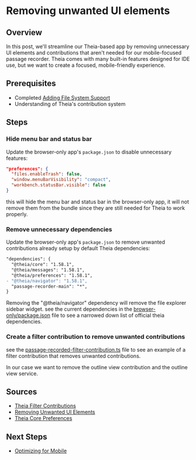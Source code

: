 # Removing unwanted UI elements

## Overview

In this post, we'll streamline our Theia-based app by removing unnecessary UI elements and contributions that aren't needed for our mobile-focused passage recorder. Theia comes with many built-in features designed for IDE use, but we want to create a focused, mobile-friendly experience.

## Prerequisites

- Completed [Adding File System Support](5-adding-file-system-support.md)
- Understanding of Theia's contribution system

## Steps

### Hide menu bar and status bar

Update the browser-only app's `package.json` to disable unnecessary features:

```json
"preferences": {
  "files.enableTrash": false,
  "window.menuBarVisibility": "compact",
  "workbench.statusBar.visible": false
}
```

this will hide the menu bar and status bar in the browser-only app, it will not remove them from the bundle since they are still needed for Theia to work properly.

### Remove unnecessary dependencies

Update the browser-only app's `package.json` to remove unwanted contributions already setup by default Theia dependencies:

```diff
"dependencies": {
  "@theia/core": "1.58.1",
  "@theia/messages": "1.58.1",
  "@theia/preferences": "1.58.1",
- "@theia/navigator": "1.58.1",
  "passage-recorder-main": "*",
}
```

Removing the "@theia/navigator" dependency will remove the file explorer sidebar widget.
see the current dependencies in the [browser-only/package.json](../browser-only/package.json) file to see a narrowed down list of official theia dependencies.

### Create a filter contribution to remove unwanted contributions

see the [passage-recorded-filter-contribution.ts](../passage-recorder-main/src/browser/passage-recorded-filter-contribution.ts) file to see an example of a filter contribution that removes unwanted contributions.

In our case we want to remove the outline view contribution and the outline view service.

## Sources

- [Theia Filter Contributions](https://theia-ide.org/docs/contribution_filter/)
- [Removing Unwanted UI Elements](https://github.com/eclipse-theia/theia/discussions/12676#discussioncomment-6332817)
- [Theia Core Preferences](https://github.com/eclipse-theia/theia/blob/32ed77fa7fea9503be9b6f0b95247d04fccb83a9/packages/core/src/browser/core-preferences.ts)

## Next Steps

- [Optimizing for Mobile](7-optimizing-for-mobile.md)
